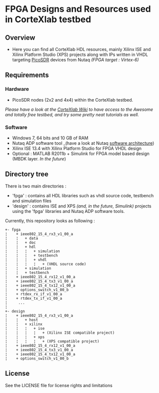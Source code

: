 # FPGA Designs and Resources used in CorteXlab testbed

## Overview

- Here you can find all CorteXlab HDL resources, mainly Xilinx ISE and Xilinx Platform Studio (XPS) projects along with IPs written in VHDL targeting [PicoSDR](https://www.nutaq.com/products/picosdr) devices from Nutaq _(FPGA target : Virtex-6)_

## Requirements

### Hardware

- PicoSDR nodes (2x2 and 4x4) within the CorteXlab testbed.

_Please have a look at the [CorteXlab Wiki](https://wiki.cortexlab.fr) to have access to the Awesome and totally free testbed, and try some pretty neat tutorials as well._

### Software

- Windows 7, 64 bits and 10 GB of RAM
- Nutaq ADP software tool _(have a look at Nutaq [software architecture](https://www.nutaq.com/blog/nutaqs-adp-software-architecture))
- Xilinx ISE 13.4 with Xilinx Platform Studio for FPGA VHDL design
- Optional : MATLAB R2011b + Simulink for FPGA model based design (MBDK layer. _In the future_)

## Directory tree

There is two main directories :
- 'fpga' : contains all HDL libraries such as vhdl source code, testbench and simulation files
- 'design' : contains ISE and XPS _(and, in the future, Simulink)_ projects using the 'fpga' libraries and Nutaq ADP software tools. 

Currently, this repository looks as following :

```shell
+- fpga
¦    + ieee802_15_4_rx3_v1_00_a
¦    ¦   + data
¦    ¦   + doc
¦    ¦   + hdl
¦    ¦   ¦   + simulation
¦    ¦   ¦   + testbench
¦    ¦   ¦   + vhdl
¦    ¦   ¦   ¦   + (VHDL source code)
¦    ¦   + simulation
¦    ¦   + testbench
¦    + ieee802_15_4_rx12_v1_00_a
¦    + ieee802_15_4_tx3_v1_00_a
¦    + ieee802_15_4_tx12_v1_00_a
¦    + options_switch_v1_00_b
¦    + rtdex_rx_if_v1_00_a
¦    + rtdex_tx_if_v1_00_a
¦     ...
¦
+- design
¦    + ieee802_15_4_rx3_v1_00_a
¦    ¦   + host
¦    ¦   + xilinx
¦    ¦   ¦   + ise
¦    ¦   ¦   ¦   + (Xilinx ISE compatible project)
¦    ¦   ¦   + xps 
¦    ¦   ¦   ¦   + (XPS compatible project)
¦    + ieee802_15_4_rx12_v1_00_a
¦    + ieee802_15_4_tx3_v1_00_a
¦    + ieee802_15_4_tx12_v1_00_a
¦    + options_switch_v1_00_b
```

## License

See the LICENSE file for license rights and limitations

